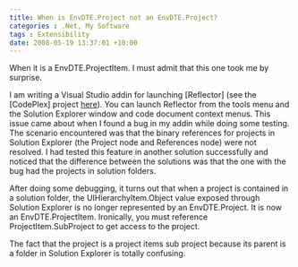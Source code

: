 ```yaml
---
title: When is EnvDTE.Project not an EnvDTE.Project?
categories : .Net, My Software
tags : Extensibility
date: 2008-05-19 13:37:01 +10:00
---
```


When it is a EnvDTE.ProjectItem. I must admit that this one took me by surprise. 

I am writing a Visual Studio addin for launching [Reflector] (see the [CodePlex] project [here][0]). You can launch Reflector from the tools menu and the Solution Explorer window and code document context menus. This issue came about when I found a bug in my addin while doing some testing. The scenario encountered was that the binary references for projects in Solution Explorer (the Project node and References node) were not resolved. I had tested this feature in another solution successfully and noticed that the difference between the solutions was that the one with the bug had the projects in solution folders.

After doing some debugging, it turns out that when a project is contained in a solution folder, the UIHierarchyItem.Object value exposed through Solution Explorer is no longer represented by an EnvDTE.Project. It is now an EnvDTE.ProjectItem. Ironically, you must reference ProjectItem.SubProject to get access to the project. 

The fact that the project is a project items sub project because its parent is a folder in Solution Explorer is totally confusing.

[0]: http://www.codeplex.com/NeovolveX
